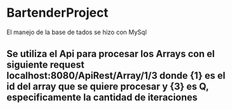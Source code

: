 # BartenderProject

El manejo de la base de tados se hizo con MySql
## Se utiliza el Api para procesar los Arrays con el siguiente request localhost:8080/ApiRest/Array/1/3 donde {1} es el id del array que se quiere procesar y {3} es Q, especificamente la cantidad de iteraciones
